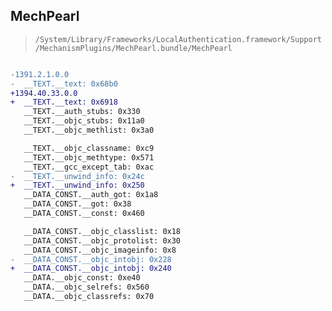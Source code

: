 ## MechPearl

> `/System/Library/Frameworks/LocalAuthentication.framework/Support/MechanismPlugins/MechPearl.bundle/MechPearl`

```diff

-1391.2.1.0.0
-  __TEXT.__text: 0x68b0
+1394.40.33.0.0
+  __TEXT.__text: 0x6918
   __TEXT.__auth_stubs: 0x330
   __TEXT.__objc_stubs: 0x11a0
   __TEXT.__objc_methlist: 0x3a0

   __TEXT.__objc_classname: 0xc9
   __TEXT.__objc_methtype: 0x571
   __TEXT.__gcc_except_tab: 0xac
-  __TEXT.__unwind_info: 0x24c
+  __TEXT.__unwind_info: 0x250
   __DATA_CONST.__auth_got: 0x1a8
   __DATA_CONST.__got: 0x38
   __DATA_CONST.__const: 0x460

   __DATA_CONST.__objc_classlist: 0x18
   __DATA_CONST.__objc_protolist: 0x30
   __DATA_CONST.__objc_imageinfo: 0x8
-  __DATA_CONST.__objc_intobj: 0x228
+  __DATA_CONST.__objc_intobj: 0x240
   __DATA.__objc_const: 0xe40
   __DATA.__objc_selrefs: 0x560
   __DATA.__objc_classrefs: 0x70

```
